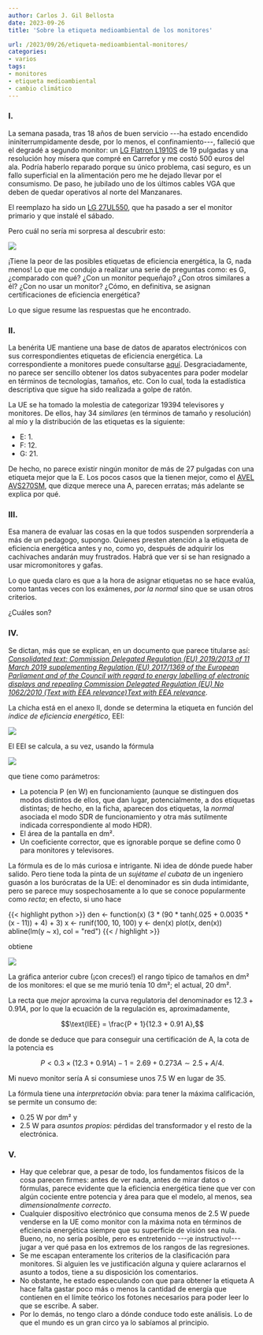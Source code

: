 ```yaml
---
author: Carlos J. Gil Bellosta
date: 2023-09-26
title: 'Sobre la etiqueta medioambiental de los monitores'

url: /2023/09/26/etiqueta-medioambiental-monitores/
categories:
- varios
tags:
- monitores
- etiqueta medioambiental
- cambio climático
---
```


### I.

La semana pasada, tras 18 años de buen servicio ---ha estado encendido ininiterrumpidamente desde, por lo menos, el confinamiento---, falleció que el degradé a segundo monitor: un
[LG Flatron L1910S](https://www.lg.com/es/posventa/producto/lg-L1910S.*******)
de 19 pulgadas y una resolución hoy mísera que compré en Carrefor y me costó 500 euros del ala. Podría haberlo reparado porque su único problema, casi seguro, es un fallo superficial en la alimentación pero me he dejado llevar por el consumismo. De paso, he jubilado uno de los últimos cables VGA que deben de quedar operativos al norte del Manzanares.

El reemplazo ha sido un
[LG 27UL550](https://www.lg.com/us/monitors/lg-27ul550-w-4k-uhd-led-monitor),
que ha pasado a ser el monitor primario y que instalé el sábado.

Pero cuál no sería mi sorpresa al descubrir esto:

![](/wp-uploads/2023/monitor_certificacion.png#center)

¡Tiene la peor de las posibles etiquetas de eficiencia energética, la G, nada menos! Lo que me condujo a realizar una serie de preguntas como: es G, ¿comparado con qué? ¿Con un monitor pequeñajo? ¿Con otros similares a él? ¿Con no usar un monitor? ¿Cómo, en definitiva, se asignan certificaciones de eficiencia energética?

Lo que sigue resume las respuestas que he encontrado.

### II.

La benérita UE mantiene una base de datos de aparatos electrónicos con sus correspondientes etiquetas de eficiencia energética. La correspondiente a monitores puede consultarse [aquí](https://eprel.ec.europa.eu/screen/product/electronicdisplays). Desgraciadamente, no parece ser sencillo obtener los datos subyacentes para poder modelar en términos de tecnologías, tamaños, etc. Con lo cual, toda la estadística descriptiva que sigue ha sido realizada a golpe de ratón.

La UE se ha tomado la molestia de categorizar 19394 televisores y monitores. De ellos, hay 34 _similares_ (en términos de tamaño y resolución) al mío y la distribución de las etiquetas es la siguiente:

- E: 1.
- F: 12.
- G: 21.

De hecho, no parece existir ningún monitor de más de 27 pulgadas con una etiqueta mejor que la E. Los pocos casos que la tienen mejor, como el
[AVEL AVS270SM](https://eprel.ec.europa.eu/screen/product/electronicdisplays/1302346),
que dizque merece una A, parecen erratas; más adelante se explica por qué.

### III.

Esa manera de evaluar las cosas en la que todos suspenden sorprendería a más de un pedagogo, supongo. Quienes presten atención a la etiqueta de eficiencia energética antes y no, como yo, después de adquirir los cachivaches andarán muy frustrados. Habrá que ver si se han resignado a usar micromonitores y gafas.

Lo que queda claro es que a la hora de asignar etiquetas no se hace evalúa, como tantas veces con los exámenes, _por la normal_ sino que se usan otros criterios.

¿Cuáles son?

### IV.

Se dictan, más que se explican, en un documento que parece titularse así:
[_Consolidated text: Commission Delegated Regulation (EU) 2019/2013 of 11 March 2019 supplementing Regulation (EU) 2017/1369 of the European Parliament and of the Council with regard to energy labelling of electronic displays and repealing Commission Delegated Regulation (EU) No 1062/2010 (Text with EEA relevance)Text with EEA relevance_](https://eur-lex.europa.eu/eli/reg_del/2019/2013/2021-05-01).

La chicha está en el anexo II, donde se determina la etiqueta en función del _índice de eficiencia energético_, EEI:

![](/wp-uploads/2023/monitor_certificacion_anexo_ii_00.png#center)

El EEI se calcula, a su vez, usando la fórmula

![](/wp-uploads/2023/monitor_certificacion_anexo_ii_01.png#center)

que tiene como parámetros:

* La potencia P (en W) en funcionamiento (aunque se distinguen dos modos distintos de ellos, que dan lugar, potencialmente, a dos etiquetas distintas; de hecho, en la ficha, aparecen dos etiquetas, la _normal_ asociada el modo SDR de funcionamiento y otra más sutilmente indicada correspondiente al modo HDR).
* El área de la pantalla en dm².
* Un coeficiente corrector, que es ignorable porque se define como $0$ para monitores y televisores.

La fórmula es de lo más curiosa e intrigante. Ni idea de dónde puede haber salido. Pero tiene toda la pinta de un _sujétame el cubata_ de un ingeniero guasón a los burócratas de la UE: el denominador es sin duda intimidante, pero se parece muy sospechosamente a lo que se conoce popularmente como _recta_; en efecto, si uno hace

{{< highlight python >}}
den <- function(x)
  (3 * (90 * tanh(.025 + 0.0035 * (x - 11)) + 4) + 3)
x <- runif(100, 10, 100)
y <- den(x)
plot(x, den(x))
abline(lm(y ~ x), col = "red")
{{< / highlight >}}

obtiene

![](/wp-uploads/2023/monitor_certificacion_recta_regulatoria.png#center)

La gráfica anterior cubre (¡con creces!) el rango típico de tamaños en dm² de los monitores: el que se me murió tenía 10 dm²; el actual, 20 dm².

La recta que _mejor_ aproxima la curva regulatoria del denominador es $12.3 + 0.91 A$, por lo que la ecuación de la regulación es, aproximadamente,

$$\text{IEE} = \frac{P + 1}{12.3 + 0.91 A},$$

de donde se deduce que para conseguir una certificación de A, la cota de la potencia es

$$P < 0.3 \times (12.3 + 0.91 A) - 1 = 2.69 + 0.273 A \sim 2.5 + A / 4.$$

Mi nuevo monitor sería A si consumiese unos 7.5 W en lugar de 35.

La fórmula tiene una _interpretación_ obvia: para tener la máxima calificación, se permite un consumo de:

- 0.25 W por dm² y
- 2.5 W para _asuntos propios_: pérdidas del transformador y el resto de la electrónica.


### V.

- Hay que celebrar que, a pesar de todo, los fundamentos físicos de la cosa parecen firmes: antes de ver nada, antes de mirar datos o fórmulas, parece evidente que la eficiencia energética tiene que ver con algún cociente entre potencia y área para que el modelo, al menos, sea _dimensionalmente correcto_.
- Cualquier dispositivo electrónico que consuma menos de 2.5 W puede venderse en la UE como monitor con la máxima nota en términos de eficiencia energética siempre que su superficie de visión sea nula. Bueno, no, no sería posible, pero es entretenido ---¡e instructivo!--- jugar a ver qué pasa en los extremos de los rangos de las regresiones.
- Se me escapan enteramente los criterios de la clasificación para monitores. Si alguien les ve justificación alguna y quiere aclararnos el asunto a todos, tiene a su disposición los comentarios.
- No obstante, he estado especulando con que para obtener la etiqueta A hace falta gastar poco más o menos la cantidad de energía que contienen en el límite teórico los fotones necesarios para poder leer lo que se escribe. A saber.
- Por lo demás, no tengo claro a dónde conduce todo este análisis. Lo de que el mundo es un gran circo ya lo sabíamos al principio.
